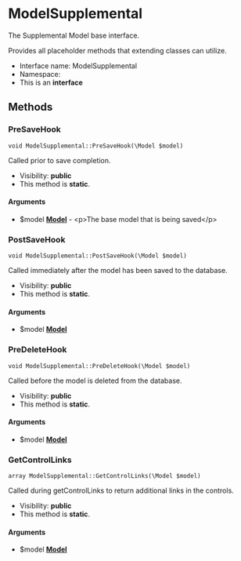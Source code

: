 ModelSupplemental
===============

The Supplemental Model base interface.

Provides all placeholder methods that extending classes can utilize.


* Interface name: ModelSupplemental
* Namespace: 
* This is an **interface**






Methods
-------


### PreSaveHook

    void ModelSupplemental::PreSaveHook(\Model $model)

Called prior to save completion.



* Visibility: **public**
* This method is **static**.


#### Arguments
* $model **[Model](model.md)** - &lt;p&gt;The base model that is being saved&lt;/p&gt;



### PostSaveHook

    void ModelSupplemental::PostSaveHook(\Model $model)

Called immediately after the model has been saved to the database.



* Visibility: **public**
* This method is **static**.


#### Arguments
* $model **[Model](model.md)**



### PreDeleteHook

    void ModelSupplemental::PreDeleteHook(\Model $model)

Called before the model is deleted from the database.



* Visibility: **public**
* This method is **static**.


#### Arguments
* $model **[Model](model.md)**



### GetControlLinks

    array ModelSupplemental::GetControlLinks(\Model $model)

Called during getControlLinks to return additional links in the controls.



* Visibility: **public**
* This method is **static**.


#### Arguments
* $model **[Model](model.md)**


